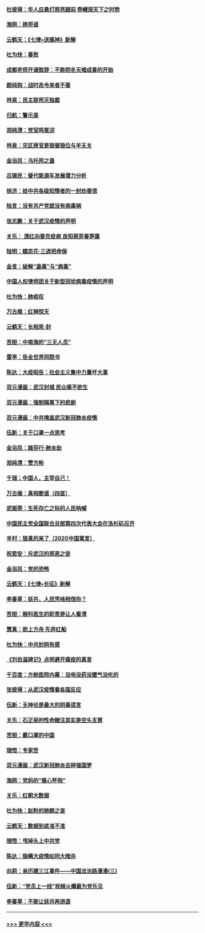 #### [杜彼得：华人应悬灯照亮跟前 卷幔观天下之时势](../pages/nsc993/n11874822.md?t=02172131) 
#### [海网：换将谣](../pages/nsc993/n11873712.md?t=02172131) 
#### [云鹤天：《七律▪送瘟神》新解](../pages/nsc993/n11873598.md?t=02172131) 
#### [吐为快：春愁](../pages/nsc993/n11872801.md?t=02172131) 
#### [成都老师开课致辞：不能把冬天唱成春的开始](../pages/nsc993/n11872653.md?t=02172131) 
#### [颜纯钩：战时态令来者不善](../pages/nsc993/n11872011.md?t=02172131) 
#### [林泉：民主联邦灭独裁](../pages/nsc993/n11870998.md?t=02172131) 
#### [归航：警示录](../pages/nsc993/n11870963.md?t=02172131) 
#### [郑纯清：党官鸣冤词](../pages/nsc993/n11870938.md?t=02172131) 
#### [林泉：灾区换官是狼替狼位与羊无关](../pages/nsc993/n11870896.md?t=02172131) 
#### [金浴凤：乌托邦之蛊](../pages/nsc993/n11870879.md?t=02172131) 
#### [吕锡民：替代能源车发展潜力分析](../pages/nsc993/n11870656.md?t=02172131) 
#### [徐济：给中共各级知情者的一封劝善信](../pages/nsc993/n11868561.md?t=02172131) 
#### [陆言：没有共产党就没有病毒祸](../pages/nsc993/n11868232.md?t=02172131) 
#### [张志鹏：关于武汉疫情的声明](../pages/nsc993/n11867182.md?t=02172131) 
#### [关乐： 漂红向善克疫病 良知萌芽春笋蓬](../pages/nsc993/n11865710.md?t=02172131) 
#### [陆明：蝶恋花‧三退把命保](../pages/nsc993/n11865673.md?t=02172131) 
#### [金言：破解“蛊毒”与“病毒”](../pages/nsc993/n11864103.md?t=02172131) 
#### [中国人权律师团关于新型冠状病毒疫情的声明](../pages/nsc993/n11864249.md?t=02172131) 
#### [吐为快：肺疫叹](../pages/nsc993/n11864027.md?t=02172131) 
#### [万古缘：红祸惊天](../pages/nsc993/n11864079.md?t=02172131) 
#### [云鹤天：长相思‧封](../pages/nsc993/n11864006.md?t=02172131) 
#### [苦胆：中南海的“三无人员”](../pages/nsc993/n11862997.md?t=02172131) 
#### [雷亭：告全世界同胞书](../pages/nsc993/n11862572.md?t=02172131) 
#### [陈达：大疫昭告：社会主义集中力量坏大事](../pages/nsc993/n11859419.md?t=02172131) 
#### [双元漫画：武汉封城 民众痛不欲生](../pages/nsc993/n11859287.md?t=02172131) 
#### [双元漫画：强制隔离下的悲剧](../pages/nsc993/n11859244.md?t=02172131) 
#### [双元漫画：中共掩盖武汉新冠肺炎疫情](../pages/nsc993/n11858249.md?t=02172131) 
#### [伍新：关于口罩一点思考](../pages/nsc993/n11859195.md?t=02172131) 
#### [金浴凤：踏莎行‧肺炎劫](../pages/nsc993/n11858227.md?t=02172131) 
#### [郑纯清：赞方彬](../pages/nsc993/n11856803.md?t=02172131) 
#### [千瑞；中国人，主宰自己！](../pages/nsc993/n11856793.md?t=02172131) 
#### [万古缘：真相歌谣（四首）](../pages/nsc993/n11856263.md?t=02172131) 
#### [武振荣：生死存亡之际的人民呐喊](../pages/nsc993/n11856256.md?t=02172131) 
#### [中国民主党全国联合总部第四次代表大会在洛杉矶召开](../pages/nsc993/n11856344.md?t=02172131) 
#### [羊村：狼真的来了（2020中国寓言）](../pages/nsc993/n11856229.md?t=02172131) 
#### [祝君安：斥武汉的邪恶之徒](../pages/nsc993/n11855861.md?t=02172131) 
#### [金浴凤：党的恐怖](../pages/nsc993/n11855849.md?t=02172131) 
#### [云鹤天：《七律▪长征》新解](../pages/nsc993/n11855479.md?t=02172131) 
#### [李春草：妖共，人民凭啥相信你？](../pages/nsc993/n11855196.md?t=02172131) 
#### [苦胆：眼科医生的职责是让人看清](../pages/nsc993/n11853840.md?t=02172131) 
#### [慧真：欲上方舟 先弃红船](../pages/nsc993/n11853483.md?t=02172131) 
#### [吐为快：中共封网有感](../pages/nsc993/n11852575.md?t=02172131) 
#### [《刘伯温碑记》点明避开瘟疫的真言](../pages/nsc993/n11852128.md?t=02172131) 
#### [千百度：方舱医院内幕：没电没药没暖气没吃的](../pages/nsc993/n11850211.md?t=02172131) 
#### [张彼得：从武汉疫情看各国反应](../pages/nsc993/n11850102.md?t=02172131) 
#### [伍新：无神论是最大的阴毒谎言](../pages/nsc993/n11846129.md?t=02172131) 
#### [关乐：石正丽的性命赌注其实是空头支票](../pages/nsc993/n11846109.md?t=02172131) 
#### [苦胆：戴口罩的中国](../pages/nsc993/n11845576.md?t=02172131) 
#### [理悟：专家苦](../pages/nsc993/n11845564.md?t=02172131) 
#### [双元漫画：武汉新冠肺炎击碎强国梦](../pages/nsc993/n11843320.md?t=02172131) 
#### [海网：党妈的“瘟心怀抱”](../pages/nsc993/n11840740.md?t=02172131) 
#### [关乐：红朝大数据](../pages/nsc993/n11840675.md?t=02172131) 
#### [吐为快：赵粉的肺腑之哀](../pages/nsc993/n11840618.md?t=02172131) 
#### [云鹤天：数据到底准不准](../pages/nsc993/n11840325.md?t=02172131) 
#### [理悟：甩掉头上中共党](../pages/nsc993/n11838826.md?t=02172131) 
#### [陈达：隐瞒大疫情如同大暗杀](../pages/nsc993/n11838771.md?t=02172131) 
#### [向莉：亲历建三江事件——中国法治路漫漫(三)](../pages/nsc993/n11831825.md?t=02172131) 
#### [伍新：“党员上一线”视频火爆最为党乐见](../pages/nsc993/n11838200.md?t=02172131) 
#### [李春草：不能让妖共再逍遥](../pages/nsc993/n11838102.md?t=02172131) 

----
#### [ >>> 更早内容 <<< ](../indexes/nsc993-earlier.md)
